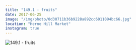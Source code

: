 ```yaml
---
title: "149.1 - fruits"
date: 2017-06-25
image: "/img/photo/0d30711b36b9228a892cc6011094bc66.jpg"
location: "Herne Hill Market"
instagram: true
---
```


![149.1 - fruits](/img/photo/0d30711b36b9228a892cc6011094bc66.jpg)

